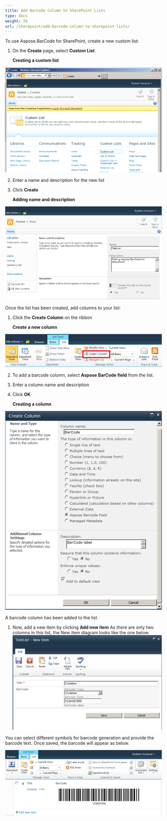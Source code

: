 ```yaml
---
title: Add BarCode Column to SharePoint Lists
type: docs
weight: 20
url: /sharepoint/add-barcode-column-to-sharepoint-lists/
---
```


To use Aspose.BarCode for SharePoint, create a new custom list: 

1. On the **Create** page, select **Custom List**.

   **Creating a custom list** 

![todo:image_alt_text](add-barcode-column-to-sharepoint-lists_1.png)




2. Enter a name and description for the new list
3. Click **Create**

   **Adding name and description** 

![todo:image_alt_text](add-barcode-column-to-sharepoint-lists_2.png)



Once the list has been created, add columns to your list:

1. Click the **Create Column** on the ribbon

   **Create a new column** 

![todo:image_alt_text](add-barcode-column-to-sharepoint-lists_3.png)


2. To add a barcode column, select **Aspose BarCode field** from the list.
3. Enter a column name and description
4. Click **OK**

   **Creating a column** 

![todo:image_alt_text](add-barcode-column-to-sharepoint-lists_4.png)



A barcode column has been added to the list. 

1. Now, add a new item by clicking **Add new item**
   As there are only two columns in this list, the New item diagram looks like the one below.
   ![todo:image_alt_text](add-barcode-column-to-sharepoint-lists_5.png)


You can select different symbols for barcode generation and provide the barcode text. Once saved, the barcode will appear as below.

![todo:image_alt_text](add-barcode-column-to-sharepoint-lists_6.png)
